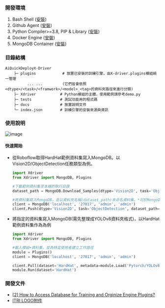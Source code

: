 ### 開發環境
1. Bash Shell ([安裝](https://itsfoss.com/install-bash-on-windows/))
2. Github Agent ([安裝](https://desktop.github.com/))
3. Python Compiler>=3.8, PIP & Library ([安裝](https://github.com/R300-AI/AiQuickDeployX-Driver/blob/main/docs/Python%20Installation.md))
4. Docker Engine ([安裝](https://docs.docker.com/engine/install/))
5. MongoDB Container ([安裝](https://github.com/R300-AI/AiQuickDeployX-Driver/blob/main/docs/MongoDB%20installation.md))
    
### 目錄結構
```
AiQuickDeployX-Driver
    ├─ plugins            # 放置已安裝的訓練引擎，由X-driver.plugins模組統一管理
          ... ...         (它們皆會依照<dtype>/<task>/<framwork>/<model>_<tag>的資料夾路徑來進行分類)
    ├─ Xdriver           # Python模組的主體，使用範例請參考demo.py
    ├─ tests             # 測試功能用的程式碼
    ├─ docs              # 放置說明文件
    └─ index.json        # 訓練引擎的安裝來源與資訊
```

### 使用說明
![image](https://github.com/R300-AI/AiQuickDeployX-Driver/assets/140595764/d23941da-69d5-47ce-8f22-bf5475213a6b)

#### 快速開始
* 從Roboflow取得HardHat範例資料集寫入MongoDB。以Vision2D/ObjectDetection任務類型為例。
    ```python
    import Xdriver
    from Xdriver import MongoDB, Plugins
    
    #下載範例資料集至本機的執行目錄
    dataset_path = MongoDB.Download_Samples(dtype='Vision2D', task='ObjectDetection')
    
    #將資料集寫入MongoDB，並以資料夾名稱(dataset_path)來命名資料集。*可於MongoDB中檢視
    client = MongoDB('localhost', '27017', 'admin', 'admin')
    client.Push(dtype='Vision2D', task='ObjectDetection', dataset_path=dataset_path)
    ```
* 將指定的資料集寫入MongoDB(需先整理成YOLOv8資料夾格式)，以HardHat範例資料集作為為例
    ```python
    import Xdriver
    from Xdriver import MongoDB, Plugins
    
    #載入模組+資料集，並為特定使用者建立工作路徑
    module = Plugins()
    client = MongoDB('localhost', '27017', 'admin', 'admin')
    
    client.Pull(dataset='HardHat', metadata=module.Load('Pytorch/YOLOv8n', username='markov'))
    module.Run(dataset='HardHat')
    ```
    
### 開發文件
* [[2] How to Access Database for Training and Orginize Engine Plugins?]()
* [ITRI LOGO附件](https://github.com/R300-AI/AiQuickDeployX-Driver/tree/main/docs/logo/LOGO)

